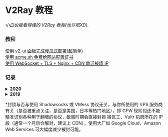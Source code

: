 # V2Ray 教程
<i>小白也能看得懂的 V2Ray 教程(也许吧XD).</i>

### 教程
<a href="https://github.com/justsweetpotato/v2ray_tutorial/blob/master/auto.md">使用 v2-ui 面板完成傻瓜式部署(超简单)</a><br>
<a href="https://github.com/justsweetpotato/V2Ray_Tutorial/blob/master/ssl.md">使用 acme.sh 免费给网站配置证书</a><br>
<a href="https://github.com/justsweetpotato/V2Ray_Tutorial/blob/master/Back.md">使用 WebSocket + TLS + Nginx + CDN 救活被墙 IP</a>

### 记录
<details>
  <summary><b>2020</b></summary>
  
  ##### 4月
  <i>day20-day30</i><br>
  IP 解除封锁<br>
  新发现:<br>
    - 1, Shadowsocks 使用一段时间后, 在<b>宽带网络</b>下测试发现端口被封禁(使用netcat从本机无法连接, 其他端口正常), 切换到<b>手机网络</b>则能正常使用; 换端口部署后, 宽带网络与手机网络均能正常使用(宽带网络下使用一段时间后可能再次被封禁). 由此推导->封禁 Shadowsocks 端口的行为由运营商做出, 与 GFW 无关, GFW 无法识别 Shadowsocks(不包括 ShadowsocksR), 但合理怀疑运营商与 GFW 均能识别 TCP, UDP, 以及各种未知协议, 其中运营商会封锁 UDP 协议的大流量连接, 证据之一就是在宽带网络下使用 BitTorrent 类软件下载速度极慢或无法下载, 使用代理后速度回复至正常水平.<br>
    - 2, V2Ray 的 mKCP 协议基于 UDP, 一直是追求速度的理想选择, 缺点则是无法与 Cloudflare CDN 兼容使用, 自服务器解封后, mKCP 线路仍处于无法使用的状态(端口封禁), 即使换端口部署, 也是使用极短时间后被封(宽带网络&手机网络), WebSocket 模式则正常, 由于缺乏在不同运营商环境下测试的条件, 暂时无法确定封禁端口的行为是由运营商还是 GFW 做出, 但基于 mKCP 的 UDP 特征明显以及对 Shadowsocks 的测试合理推测-> GFW 仍然无法识别 Shadowsocks(不包括 ShadowsocksR) 与 V2Ray mKCP, 封禁端口的行为由运营商做出.<br>
    PS: 据说 Google 基于 UDP 开发的 QUIC 协议将作为未来 HTTP3 的标准, 国内运营商这么歧视 UDP 真是看不明白了, 经过改良的 UDP 优势明显, UDP 才是未来吧.
    
  ##### 2月
  <i>day1-?</i><br>
  封锁 IP，cloudflare CDN 被干扰 <b>敏感事件：2019-2020 新型冠状病毒疫情爆发</b><br>
  PS: 期间本人首次遇到被墙 IP 无法连接到国内 IP, 以及大流量通信被随机阻断的情况
</details>

<details>
  <summary><b>2019</b></summary>
  
  ##### 11 月
  <i>day21-day30</i><br> 
  有网友反映与国外 IP 非常规端口大流量通信即会被 TCP 阻断 2-10 分钟，循环往复，疑似 GFW 新型 TCP 阻断方式<br>
  本人暂时没有遇到这样状况，使用 V2Ray 的 WebSocket + TLS / WebSocket + TLS + CDN / mKCP 模式, 或 Trojan 均可应对此种封锁<br>
  WebSocket 与 Nginx 配合(加上证书)可以让 GFW 看来就是在访问普通网站，真正的 HTTPS 流量<br>
  mKCP 是基于 UDP 协议，故 GFW 的 TCP 阻断无效<br>
  Trojan 的原理有些类似于 V2Ray 的 WebSocket 模式（配置更简单）<br>

  ##### 10 月
  <i>day21-day30</i><br> 
  四中全会召开期间出现干扰，速度大幅降低，之后恢复正常 <b>敏感事件：四中全会</b><br>
  <br>
  <i>day11-day20</i><br>
  IP 解除封锁<br>
  ##### 9 月
  <i>day21-day30</i><br>
  大面积封锁 IP, 多为热门 VPS 服务商网段 <b>敏感事件：国庆</b><br>
  ##### 8 月
  <i>day1-day10</i><br>
  IP 解除封锁<br>

  ##### 6 月
  <i>day1-day10</i><br>
  大面积封锁 IP, 多为热门 VPS 服务商网段 <b>敏感事件：六四 30 周年</b><br>
</details>

*封锁与否与使用 Shadowsocks 或 VMess 协议无关，与你所使用的 VPS 服务商有关（是否被重点关注，是否是美国，日本等热门地区），即 GFW 现阶段还不能精准识别各种用于翻墙的协议，敏感时期会直接封锁 搬瓦工、Vultr 机房所在的 IP 段（通常一个月后会解封，建议上 CDN），使用大厂如 Google Cloud、Amazon Web Services 可大幅度减少被封可能。
